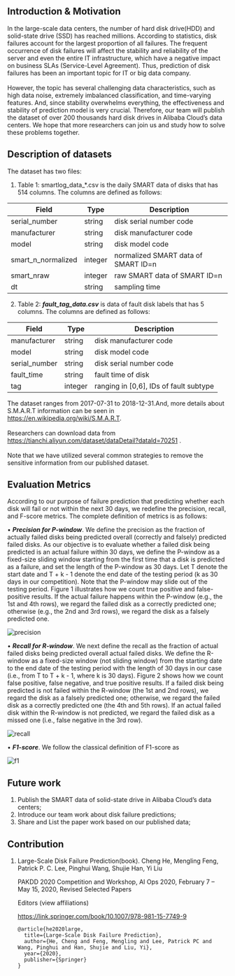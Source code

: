 ## Introduction & Motivation

   In the large-scale data centers, the number of hard disk drive(HDD) and solid-state drive (SSD) has reached millions. According to  statistics, disk failures account for the largest proportion of all failures. The frequent occurrence of disk failures will affect the stability and reliability of the server and even the entire IT infrastructure, which have a negative impact on business SLAs (Service-Level Agreement). Thus, prediction of disk failures has been an important topic for IT or big data company. <br> 
   <br> 
   However, the topic has several challenging data characteristics, such as high data noise, extremely imbalanced classification, and time-varying features. And, since stability overwhelms everything, the effectiveness and stability of prediction model is very crucial.  Therefore, our team will publish the dataset of over 200 thousands hard disk drives in Alibaba Cloud’s data centers. We hope that more researchers can join us and study how to solve these problems together.
   
## Description of datasets
The dataset has two files:
1) Table 1: smartlog_data_*.csv is the daily SMART data of disks that has 514 columns. The columns are defined as follows:

Field|Type|Description
----|----|----
serial_number|string|disk serial number code
manufacturer|string|disk manufacturer code
model|string|disk model code
smart_n_normalized|integer|normalized SMART data of SMART ID=n
smart_nraw|integer|raw SMART data of SMART ID=n
dt|string|sampling time  

2) Table 2: ***fault_tag_data.csv*** is data of fault disk labels that has 5 columns. The columns are defined as follows: 

Field|Type|Description
----|----|----
manufacturer|string|disk manufacturer code
model|string|disk model code
serial_number|string|disk serial number code
fault_time|string|fault time of disk 
tag|integer|ranging in [0,6], IDs of fault subtype 
 
The dataset ranges from 2017-07-31 to 2018-12-31.And, more details about S.M.A.R.T information can be seen in https://en.wikipedia.org/wiki/S.M.A.R.T. <br> 
<br> 
Researchers can download data from https://tianchi.aliyun.com/dataset/dataDetail?dataId=70251 . <br> 
<br> 
Note that we have utilized several common strategies to remove the sensitive information from our published dataset. 

## Evaluation Metrics 
According to our purpose of failure prediction that predicting whether each disk will fail or not within the next 30 days, we redefine the precision, recall, and F-score metrics. The complete definition of metrics is as follows:

• ***Precision for P-window***. We define the precision as the fraction of actually failed
disks being predicted overall (correctly and falsely) predicted failed disks. As our
objective is to evaluate whether a failed disk being predicted is an actual failure
within 30 days, we define the P-window as a fixed-size sliding window starting
from the first time that a disk is predicted as a failure, and set the length of the P-window
as 30 days. Let T denote the start date and T + k - 1 denote the end date of
the testing period (k as 30 days in our competition). Note that the P-window may
slide out of the testing period. Figure 1 illustrates how we count true positive and false-positive results. If the actual failure happens within the P-window (e.g., the
1st and 4th rows), we regard the failed disk as a correctly predicted one; otherwise
(e.g., the 2nd and 3rd rows), we regard the disk as a falsely predicted one.

<img src="https://latex.codecogs.com/svg.latex?\Large&space;Precision=\frac{n_{tpp}}{n_{pp}}" title="precision" />

• ***Recall for R-window***. We next define the recall as the fraction of actual failed disks being predicted overall actual failed disks. We define the R-window as a fixed-size
window (not sliding window) from the starting date to the end date of the testing
period with the length of 30 days in our case (i.e., from T to T + k - 1, where k
is 30 days). Figure 2 shows how we count false positive, false negative, and true
positive results. If a failed disk being predicted is not failed within the R-window
(the 1st and 2nd rows), we regard the disk as a falsely predicted one; otherwise,
we regard the failed disk as a correctly predicted one (the 4th and 5th rows). If an actual failed disk within the R-window is not predicted, we regard the failed disk as a missed one (i.e., false negative in the 3rd row).

<img src="https://latex.codecogs.com/svg.latex?\Large&space;Recall=\frac{n_{tpr}}{{pr}}" title="recall" />

• ***F1-score***. We follow the classical definition of F1-score as

<img src="https://latex.codecogs.com/svg.latex?\Large&space;\frac{2*Precision*Recall}{Precision+Recall}" title="f1" />


## Future work 
1. Publish the SMART data of solid-state drive in Alibaba Cloud’s data centers;
2. Introduce our team work about disk failure predictions;
3. Share and List the paper work based on our published data;


## Contribution
1. Large-Scale Disk Failure Prediction(book). Cheng He, Mengling Feng, Patrick P. C. Lee, Pinghui Wang, Shujie Han, Yi Liu

   PAKDD 2020 Competition and Workshop, AI Ops 2020, February 7 – May 15, 2020, Revised Selected Papers

   Editors (view affiliations)

   https://link.springer.com/book/10.1007/978-981-15-7749-9
   ```
   @article{he2020large,
     title={Large-Scale Disk Failure Prediction},
     author={He, Cheng and Feng, Mengling and Lee, Patrick PC and Wang, Pinghui and Han, Shujie and Liu, Yi},
     year={2020},
     publisher={Springer}
   }
   ```
